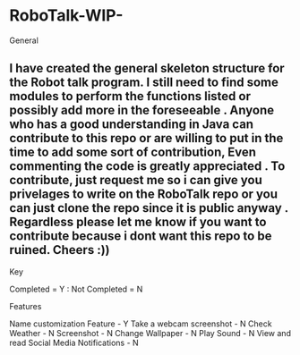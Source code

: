 # RoboTalk-WIP-


General

I have created  the general skeleton structure for the Robot talk program. I still need to find some modules to perform  the functions listed or possibly add more in the foreseeable . Anyone who has a good understanding in Java can contribute to this repo or are willing to put in the time to add some sort of contribution, Even commenting the code is greatly appreciated . To contribute, just request me so i can give you privelages to write on the RoboTalk repo or you can just clone the repo since it is public anyway . Regardless please let me know if you want to contribute because i dont want this repo to be ruined. Cheers :))
--------------------------------------------------------------------------------------------------------------------------------------------------------------------

Key 

Completed = Y :  Not Completed = N

Features 


Name customization Feature - Y
Take a webcam screenshot - N
Check Weather - N 
Screenshot - N
Change Wallpaper - N
Play Sound - N 
View and read Social Media Notifications  - N 















